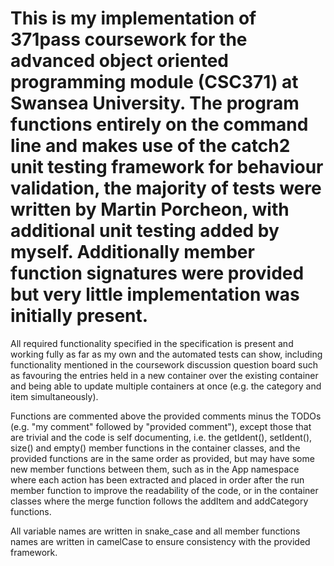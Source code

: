 # This is my implementation of 371pass coursework for the advanced object oriented programming module (CSC371) at Swansea University. The program functions entirely on the command line and makes use of the catch2 unit testing framework for behaviour validation, the majority of tests were written by Martin Porcheon, with additional unit testing added by myself. Additionally member function signatures were provided but very little implementation was initially present.


All required functionality specified in the specification is present and working fully as far as my own and the
automated tests can show, including functionality mentioned in the coursework discussion question board such as
favouring the entries held in a new container over the existing container and being able to update multiple containers
at once (e.g. the category and item simultaneously).

Functions are commented above the provided comments minus the TODOs (e.g. "my comment" followed by "provided comment"), except those
that are trivial and the code is self documenting, i.e. the getIdent(), setIdent(), size() and empty() member functions in the container
classes, and the provided functions are in the same order as provided, but may have some new member functions between
them, such as in the App namespace where each action has been extracted and placed in order after the run member
function to improve the readability of the code, or in the container classes where the merge function follows the
addItem and addCategory functions.

All variable names are written in snake_case and all member functions names are written in camelCase to ensure
consistency with the provided framework.
